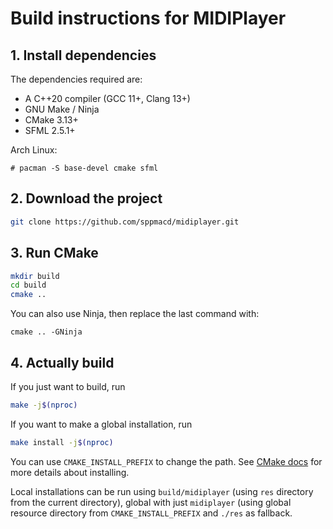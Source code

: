 # Build instructions for MIDIPlayer

## 1. Install dependencies

The dependencies required are:
- A C++20 compiler (GCC 11+, Clang 13+)
- GNU Make / Ninja
- CMake 3.13+
- SFML 2.5.1+

Arch Linux:
```
# pacman -S base-devel cmake sfml
```

## 2. Download the project

```sh
git clone https://github.com/sppmacd/midiplayer.git
```

## 3. Run CMake

```sh
mkdir build
cd build
cmake ..
```

You can also use Ninja, then replace the last command with:
```
cmake .. -GNinja
```

## 4. Actually build

If you just want to build, run
```sh
make -j$(nproc)
```

If you want to make a global installation, run
```sh
make install -j$(nproc)
```

You can use `CMAKE_INSTALL_PREFIX` to change the path. See [CMake docs](https://cmake.org/cmake/help/latest/variable/CMAKE_INSTALL_PREFIX.html) for more details about installing.

Local installations can be run using `build/midiplayer` (using `res` directory from the current directory), global with just `midiplayer` (using global resource directory from `CMAKE_INSTALL_PREFIX` and `./res` as fallback.
